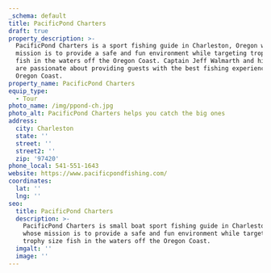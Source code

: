 ```yaml
---
_schema: default
title: PacificPond Charters
draft: true
property_description: >-
  PacificPond Charters is a sport fishing guide in Charleston, Oregon whose
  mission is to provide a safe and fun environment while targeting trophy size
  fish in the waters off the Oregon Coast. Captain Jeff Walmarth and his team
  are passionate about providing guests with the best fishing experience on the
  Oregon Coast.
property_name: PacificPond Charters
equip_type:
  - Tour
photo_name: /img/ppond-ch.jpg
photo_alt: PacificPond Charters helps you catch the big ones
address:
  city: Charleston
  state: ''
  street: ''
  street2: ''
  zip: '97420'
phone_local: 541-551-1643
website: https://www.pacificpondfishing.com/
coordinates:
  lat: ''
  lng: ''
seo:
  title: PacificPond Charters
  description: >-
    PacificPond Charters is small boat sport fishing guide in Charleston, Oregon
    whose mission is to provide a safe and fun environment while targeting
    trophy size fish in the waters off the Oregon Coast.
  imgalt: ''
  image: ''
---
```

